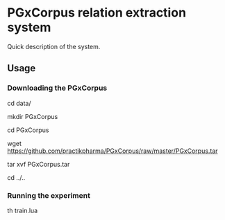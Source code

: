 # PGxCorpus relation extraction system

Quick description of the system.

## Usage

### Downloading the PGxCorpus

cd data/

mkdir PGxCorpus

cd PGxCorpus

wget https://github.com/practikpharma/PGxCorpus/raw/master/PGxCorpus.tar

tar xvf PGxCorpus.tar

cd ../..	

### Running the experiment

th train.lua 

